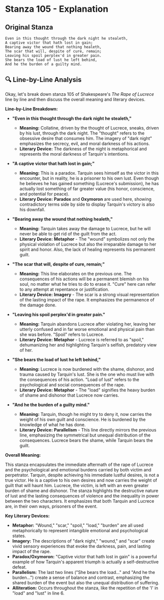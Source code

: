 # Stanza 105 - Explanation

## Original Stanza
```
Even in this thought through the dark night he stealeth,
A captive victor that hath lost in gain;
Bearing away the wound that nothing healeth,
The scar that will, despite of cure, remain;
Leaving his spoil perplex'd in greater pain.
She bears the load of lust he left behind,
And he the burden of a guilty mind.
```

## 🔍 Line-by-Line Analysis
Okay, let's break down stanza 105 of Shakespeare's *The Rape of Lucrece* line by line and then discuss the overall meaning and literary devices.

**Line-by-Line Breakdown:**

*   **"Even in this thought through the dark night he stealeth,"**

    *   **Meaning:**  Collatine, driven by the thought of Lucrece, sneaks, driven by his lust, through the dark night. The "thought" refers to the obsessive desire that consumes him. The imagery of "dark night" emphasizes the secrecy, evil, and moral darkness of his actions.
    *   **Literary Device:**  The darkness of the night is metaphorical and represents the moral darkness of Tarquin's intentions.

*   **"A captive victor that hath lost in gain;"**

    *   **Meaning:**  This is a paradox. Tarquin sees himself as the victor in this encounter, but in reality, he is a prisoner to his own lust. Even though he believes he has gained something (Lucrece's submission), he has actually lost something of far greater value (his honor, conscience, and potential for peace).
    *   **Literary Device:**  **Paradox** and **Oxymoron** are used here, showing contradictory terms side by side to display Tarquin's victory is also his downfall.

*   **"Bearing away the wound that nothing healeth,"**

    *   **Meaning:** Tarquin takes away the damage to Lucrece, but he will never be able to get rid of the guilt from the act.
    *   **Literary Device:** **Metaphor** - The "wound" symbolizes not only the physical violation of Lucrece but also the irreparable damage to her spirit and honor. Also, the lack of healing represents his permanent guilt.

*   **"The scar that will, despite of cure, remain;"**

    *   **Meaning:**  This line elaborates on the previous one. The consequences of his actions will be a permanent blemish on his soul, no matter what he tries to do to erase it. "Cure" here can refer to any attempt at repentance or justification.
    *   **Literary Device:** **Imagery** - The scar is a strong visual representation of the lasting impact of the rape. It emphasizes the permanence of the damage done.

*   **"Leaving his spoil perplex'd in greater pain."**

    *   **Meaning:** Tarquin abandons Lucrece after violating her, leaving her utterly confused and in far worse emotional and physical pain than she was before. "Spoil" refers to Lucrece.
    *   **Literary Device:** **Metaphor** - Lucrece is referred to as "spoil," dehumanizing her and highlighting Tarquin's selfish, predatory view of her.

*   **"She bears the load of lust he left behind,"**

    *   **Meaning:** Lucrece is now burdened with the shame, dishonor, and trauma caused by Tarquin's lust. She is the one who must live with the consequences of his action. "Load of lust" refers to the psychological and social consequences of the rape.
    *   **Literary Device:** **Metaphor** - The "load" signifies the heavy burden of shame and dishonor that Lucrece now carries.

*   **"And he the burden of a guilty mind."**

    *   **Meaning:** Tarquin, though he might try to deny it, now carries the weight of his own guilt and conscience. He is burdened by the knowledge of what he has done.
    *   **Literary Device:** **Parallelism** - This line directly mirrors the previous line, emphasizing the symmetrical but unequal distribution of the consequences. Lucrece bears the shame, while Tarquin bears the guilt.

**Overall Meaning:**

This stanza encapsulates the immediate aftermath of the rape of Lucrece and the psychological and emotional burdens carried by both victim and perpetrator. Tarquin, despite achieving his immediate lustful desires, is not a true victor. He is a captive to his own desires and now carries the weight of guilt that will haunt him. Lucrece, the victim, is left with an even greater burden of shame and dishonor. The stanza highlights the destructive nature of lust and the lasting consequences of violence and the inequality in power between the two characters. It emphasizes that both Tarquin and Lucrece are, in their own ways, prisoners of the event.

**Key Literary Devices:**

*   **Metaphor:** "Wound," "scar," "spoil," "load," "burden" are all used metaphorically to represent intangible emotional and psychological states.
*   **Imagery:**  The descriptions of "dark night," "wound," and "scar" create vivid sensory experiences that evoke the darkness, pain, and lasting impact of the rape.
*   **Paradox/Oxymoron:**  "Captive victor that hath lost in gain" is a powerful example of how Tarquin's apparent triumph is actually a self-destructive defeat.
*   **Parallelism:** The last two lines ("She bears the load..." and "And he the burden...") create a sense of balance and contrast, emphasizing the shared burden of the event but also the unequal distribution of suffering.
*   **Alliteration:** Occurs throughout the stanza, like the repetition of the 'l' in "load" and "lust" in line 6.
